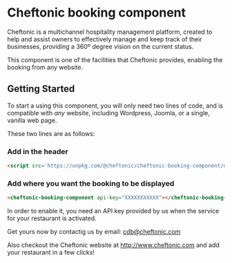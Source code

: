 # Cheftonic booking component

Cheftonic is a multichannel hospitality management platform, created to help and assist owners to effectively manage and keep track of their businesses, providing a 360º degree vision on the current status.

This component is one of the facilities that Cheftonic provides, enabling the booking from any website.

## Getting Started

To start a using this component, you will only need two lines of code, and is compatible with *any* website, including Wordpress, Joomla, or a single, vanilla web page.

These two lines are as follows:

### Add in the header
```html
<script src='https://unpkg.com/@cheftonic/cheftonic-booking-component/dist/cheftonic-booking-component.js'></script>
```

### Add where you want the booking to be displayed
```html
<cheftonic-booking-component api-key="XXXXXXXXXXX"></cheftonic-booking-component>
```

In order to enable it, you need an API key provided by us when the service for your restaurant is activated.

Get yours now by contactig us by email: cdb@cheftonic.com

Also checkout the Cheftonic website at http://www.cheftonic.com and add your restaurant in a few clicks!
